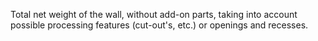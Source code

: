 ﻿Total net weight of the wall, without add-on parts, taking into account possible processing features (cut-out's, etc.) or openings and recesses.
